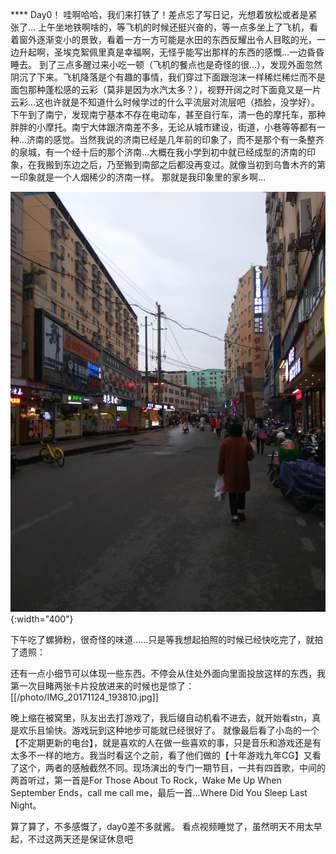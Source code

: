 **** Day0！
哇啊哈哈，我们来打铁了！差点忘了写日记，光想着放松或者是紧张了...
上午坐地铁啊啥的，等飞机的时候还挺兴奋的，等一点多坐上了飞机，看着窗外逐渐变小的景致，看着一方一方可能是水田的东西反耀出令人目眩的光，一边升起啊，圣埃克絮佩里真是幸福啊，无怪乎能写出那样的东西的感慨...一边昏昏睡去。
到了三点多醒过来小吃一顿（飞机的餐点也是奇怪的很...），发现外面忽然阴沉了下来。飞机降落是个有趣的事情，我们穿过下面跟泡沫一样稀烂稀烂而不是面包那种蓬松感的云彩（莫非是因为水汽太多？），视野开阔之时下面竟又是一片云彩...这也许就是不知道什么时候学过的什么平流层对流层吧（捂脸，没学好）。
下午到了南宁，发现南宁基本不存在电动车，甚至自行车，清一色的摩托车，那种胖胖的小摩托。南宁大体跟济南差不多，无论从城市建设，街道，小巷等等都有一种...济南的感觉。当然我说的济南已经是几年前的印象了，而不是那个有一条整齐的泉城，有一个经十后的那个济南...大概在我小学到初中就已经成型的济南的印象，在我搬到东边之后，乃至搬到南部之后都没再变过。就像当初到乌鲁木齐的第一印象就是一个人烟稀少的济南一样。
那就是我印象里的家乡啊...

![住的地方里面的巷子](https://github.com/oodtoodt/Sagaoodt.github.io/blob/master/%E7%AC%AC%E4%B8%80%E6%AC%A1%E6%AF%94%E8%B5%9B%EF%BD%9E%E6%89%93%E9%93%81/IMG_20171124_171822.jpg) {:width="400"}

下午吃了螺狮粉，很奇怪的味道......只是等我想起拍照的时候已经快吃完了，就拍了遗照：



还有一点小细节可以体现一些东西。不停会从住处外面向里面投放这样的东西，我第一次目睹两张卡片投放进来的时候也是惊了：
[[/photo/IMG_20171124_193810.jpg]]

晚上缩在被窝里，队友出去打游戏了，我后缀自动机看不进去，就开始看stn，真是欢乐且愉快。游戏玩到这种地步可能就已经很好了。
就像最后看了小岛的一个【不定期更新的电台】，就是喜欢的人在做一些喜欢的事，只是音乐和游戏还是有太多不一样的地方。我当时看这个之前，看了他们做的【十年游戏九年CG】又看了这个，两者的感触截然不同。现场演出的专门一期节目，一共有四首歌，中间的两首听过，第一首是For Those About To Rock，Wake Me Up When September Ends，call me call me，最后一首...Where Did You Sleep Last Night。

算了算了，不多感慨了，day0差不多就酱。 
看点视频睡觉了，虽然明天不用太早起，不过这两天还是保证休息吧